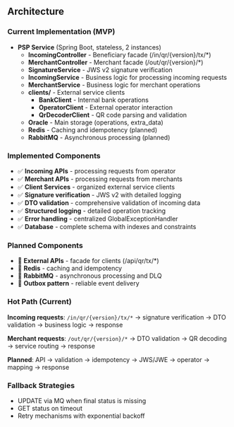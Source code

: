 ## Architecture

### Current Implementation (MVP)

- **PSP Service** (Spring Boot, stateless, 2 instances)
  - **IncomingController** - Beneficiary facade (/in/qr/{version}/tx/*)
  - **MerchantController** - Merchant facade (/out/qr/{version}/*)
  - **SignatureService** - JWS v2 signature verification
  - **IncomingService** - Business logic for processing incoming requests
  - **MerchantService** - Business logic for merchant operations
  - **clients/** - External service clients
    - **BankClient** - Internal bank operations
    - **OperatorClient** - External operator interaction
    - **QrDecoderClient** - QR code parsing and validation
  - **Oracle** - Main storage (operations, extra_data)
  - **Redis** - Caching and idempotency (planned)
  - **RabbitMQ** - Asynchronous processing (planned)

### Implemented Components

- ✅ **Incoming APIs** - processing requests from operator
- ✅ **Merchant APIs** - processing requests from merchants
- ✅ **Client Services** - organized external service clients
- ✅ **Signature verification** - JWS v2 with detailed logging
- ✅ **DTO validation** - comprehensive validation of incoming data
- ✅ **Structured logging** - detailed operation tracking
- ✅ **Error handling** - centralized GlobalExceptionHandler
- ✅ **Database** - complete schema with indexes and constraints

### Planned Components

- 🔄 **External APIs** - facade for clients (/api/qr/tx/*)
- 🔄 **Redis** - caching and idempotency
- 🔄 **RabbitMQ** - asynchronous processing and DLQ
- 🔄 **Outbox pattern** - reliable event delivery

### Hot Path (Current)

**Incoming requests**: `/in/qr/{version}/tx/*` → signature verification → DTO validation → business logic → response

**Merchant requests**: `/out/qr/{version}/*` → DTO validation → QR decoding → service routing → response

**Planned**: API → validation → idempotency → JWS/JWE → operator → mapping → response

### Fallback Strategies

- UPDATE via MQ when final status is missing
- GET status on timeout
- Retry mechanisms with exponential backoff


